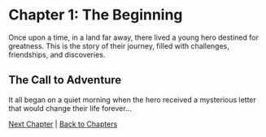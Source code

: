 # Chapter 1: The Beginning

Once upon a time, in a land far away, there lived a young hero destined for greatness. This is the story of their journey, filled with challenges, friendships, and discoveries.

## The Call to Adventure

It all began on a quiet morning when the hero received a mysterious letter that would change their life forever...

[Next Chapter](chapter2.html) | [Back to Chapters](index.html)
